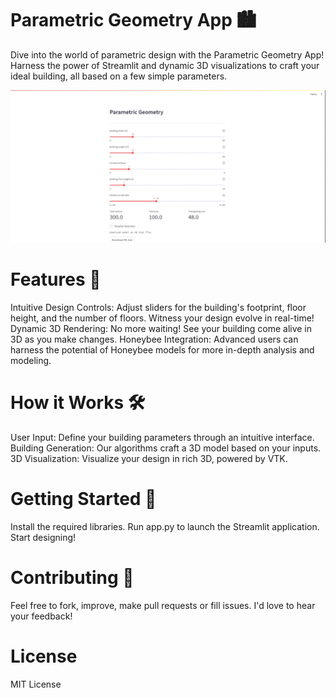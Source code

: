 # Parametric Geometry App 🏙️
Dive into the world of parametric design with the Parametric Geometry App! Harness the power of Streamlit and dynamic 3D visualizations to craft your ideal building, all based on a few simple parameters.

<img src="docs\img\gif_demo.gif">

# Features 🌟
Intuitive Design Controls: Adjust sliders for the building's footprint, floor height, and the number of floors. Witness your design evolve in real-time!
Dynamic 3D Rendering: No more waiting! See your building come alive in 3D as you make changes.
Honeybee Integration: Advanced users can harness the potential of Honeybee models for more in-depth analysis and modeling.
# How it Works 🛠️
User Input: Define your building parameters through an intuitive interface.
Building Generation: Our algorithms craft a 3D model based on your inputs.
3D Visualization: Visualize your design in rich 3D, powered by VTK.
# Getting Started 🚀
Install the required libraries.
Run app.py to launch the Streamlit application.
Start designing!
# Contributing 🤝
Feel free to fork, improve, make pull requests or fill issues. I'd love to hear your feedback!

# License
MIT License
